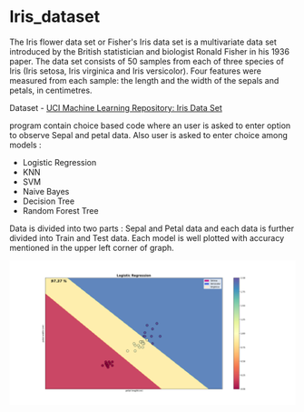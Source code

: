 # Iris_dataset 
The Iris flower data set or Fisher's Iris data set is a multivariate data set introduced by the British statistician and biologist 
Ronald Fisher in his 1936 paper.
The data set consists of 50 samples from each of three species of Iris (Iris setosa, Iris virginica and Iris versicolor).
Four features were measured from each sample: the length and the width of the sepals and petals, in centimetres. 


Dataset - [UCI Machine Learning Repository: Iris Data Set](https://archive.ics.uci.edu/ml/datasets/Iris)

program contain choice based code where an user is asked to enter option to observe Sepal and petal data. Also user is
asked to enter choice among models :
- Logistic Regression
- KNN
- SVM
- Naive Bayes
- Decision Tree
- Random Forest Tree

Data is divided into two parts :  Sepal and Petal data and each data is further divided into Train and Test data. Each model is
well plotted with accuracy mentioned in the upper left corner of graph.

![sample image]( https://github.com/shailendra9292/Iris_dataset/blob/master/img.png)
